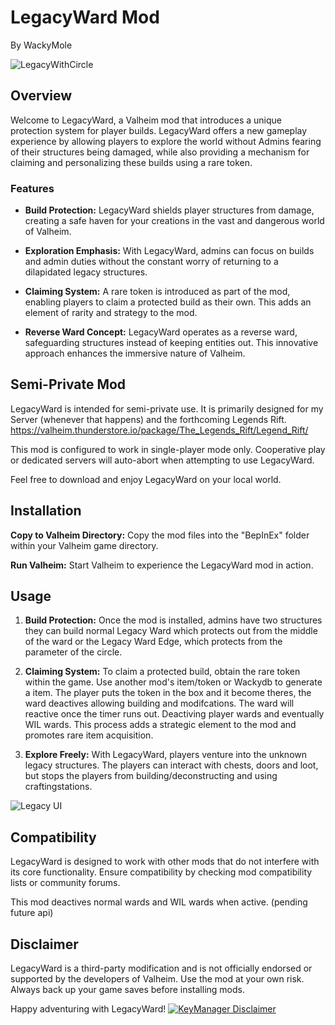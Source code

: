 # LegacyWard Mod 
By WackyMole


![LegacyWithCircle](https://wackymole.com/hosts/legacywardwithred.png)
## Overview

Welcome to LegacyWard, a Valheim mod that introduces a unique protection system for player builds. LegacyWard offers a new gameplay experience by allowing players to explore the world without Admins fearing of their structures being damaged, while also providing a mechanism for claiming and personalizing these builds using a rare token.

### Features

- **Build Protection:** LegacyWard shields player structures from damage, creating a safe haven for your creations in the vast and dangerous world of Valheim.

- **Exploration Emphasis:** With LegacyWard, admins can focus on builds and admin duties without the constant worry of returning to a dilapidated legacy structures.

- **Claiming System:** A rare token is introduced as part of the mod, enabling players to claim a protected build as their own. This adds an element of rarity and strategy to the mod.

- **Reverse Ward Concept:** LegacyWard operates as a reverse ward, safeguarding structures instead of keeping entities out. This innovative approach enhances the immersive nature of Valheim.


## Semi-Private Mod

LegacyWard is intended for semi-private use. It is primarily designed for my Server (whenever that happens) and the forthcoming Legends Rift. https://valheim.thunderstore.io/package/The_Legends_Rift/Legend_Rift/ 

This mod is configured to work in single-player mode only. Cooperative play or dedicated servers will auto-abort when attempting to use LegacyWard.

Feel free to download and enjoy LegacyWard on your local world.

## Installation

 **Copy to Valheim Directory:** Copy the mod files into the "BepInEx" folder within your Valheim game directory.

 **Run Valheim:** Start Valheim to experience the LegacyWard mod in action.

## Usage

1. **Build Protection:** Once the mod is installed, admins have two structures they can build normal Legacy Ward which protects out from the middle of the ward or the Legacy Ward Edge, which protects from the parameter of the circle.

2. **Claiming System:** To claim a protected build, obtain the rare token within the game. Use another mod's item/token or Wackydb to generate a item.  The player puts the token in the box and it become theres, the ward deactives allowing building and modifcations. The ward will reactive once the timer runs out.  Deactiving player wards and eventually WIL wards.  This process adds a strategic element to the mod and promotes rare item acquisition.

3. **Explore Freely:** With LegacyWard, players venture into the unknown legacy structures. The players can interact with chests, doors and loot, but stops the players from building/deconstructing and using craftingstations. 


![Legacy UI](https://wackymole.com/hosts/legacywardui.png)

## Compatibility

LegacyWard is designed to work with other mods that do not interfere with its core functionality. Ensure compatibility by checking mod compatibility lists or community forums.

This mod deactives normal wards and WIL wards when active. (pending future api)



## Disclaimer

LegacyWard is a third-party modification and is not officially endorsed or supported by the developers of Valheim. Use the mod at your own risk. Always back up your game saves before installing mods.

Happy adventuring with LegacyWard!
  [![KeyManager Disclaimer](https://noobtrap.eu/images/keymanager_dis.claimer_serverpng)](https://key.sayless.eu/faq.php)